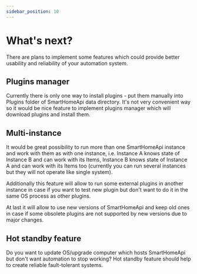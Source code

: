 ```yaml
---
sidebar_position: 10
---
```


# What's next?

There are plans to implement some features which could provide better usability and reliability of your automation system.

## Plugins manager

Currently there is only one way to install plugins - put them manually into Plugins folder of SmartHomeApi data directory. It's not very convenient way so it would be nice feature to implement plugins manager which will download plugins and install them.

## Multi-instance

It would be great possibility to run more than one SmartHomeApi instance and work with them as with one instance, i.e. Instance A knows state of Instance B and can work with its Items, Instance B knows state of Instance A and can work with its Items too (currently you can run several instances but they will not operate like single system).

Additionally this feature will allow to run some external plugins in another instance in case if you want to test new plugin but don't want to do it in the same OS process as other plugins.

At last it will allow to use new versions of SmartHomeApi and keep old ones in case if some obsolete plugins are not supported by new versions due to major changes.

## Hot standby feature

Do you want to update OS/upgrade computer which hosts SmartHomeApi but don't want automation to stop working? Hot standby feature should help to create reliable fault-tolerant systems.